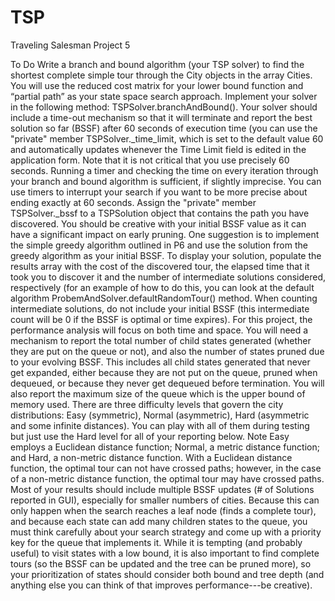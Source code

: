 # TSP
Traveling Salesman Project 5


To Do
Write a branch and bound algorithm (your TSP solver) to find the shortest complete simple tour through the City objects in the array Cities. You will use the reduced cost matrix for your lower bound function and “partial path” as your state space search approach. Implement your solver in the following method: TSPSolver.branchAndBound().
Your solver should include a time-out mechanism so that it will terminate and report the best solution so far (BSSF) after 60 seconds of execution time (you can use the "private" member TSPSolver._time_limit, which is set to the default value 60 and automatically updates whenever the Time Limit field is edited in the application form. Note that it is not critical that you use precisely 60 seconds. Running a timer and checking the time on every iteration through your branch and bound algorithm is sufficient, if slightly imprecise. You can use timers to interrupt your search if you want to be more precise about ending exactly at 60 seconds.
Assign the "private" member TSPSolver._bssf to a TSPSolution object that contains the path you have discovered. You should be creative with your initial BSSF value as it can have a significant impact on early pruning. One suggestion is to implement the simple greedy algorithm outlined in P6 and use the solution from the greedy algorithm as your initial BSSF.
To display your solution, populate the results array with the cost of the discovered tour, the elapsed time that it took you to discover it and the number of intermediate solutions considered, respectively (for an example of how to do this, you can look at the default algorithm ProbemAndSolver.defaultRandomTour() method. When counting intermediate solutions, do not include your initial BSSF (this intermediate count will be 0 if the BSSF is optimal or time expires).
For this project, the performance analysis will focus on both time and space. You will need a mechanism to report the total number of child states generated (whether they are put on the queue or not), and also the number of states pruned due to your evolving BSSF. This includes all child states generated that never get expanded, either because they are not put on the queue, pruned when dequeued, or because they never get dequeued before termination. You will also report the maximum size of the queue which is the upper bound of memory used.
There are three difficulty levels that govern the city distributions: Easy (symmetric), Normal (asymmetric), Hard (asymmetric and some infinite distances). You can play with all of them during testing but just use the Hard level for all of your reporting below. Note Easy employs a Euclidean distance function; Normal, a metric distance function; and Hard, a non-metric distance function. With a Euclidean distance function, the optimal tour can not have crossed paths; however, in the case of a non-metric distance function, the optimal tour may have crossed paths.
Most of your results should include multiple BSSF updates (# of Solutions reported in GUI), especially for smaller numbers of cities. Because this can only happen when the search reaches a leaf node (finds a complete tour), and because each state can add many children states to the queue, you must think carefully about your search strategy and come up with a priority key for the queue that implements it. While it is tempting (and probably useful) to visit states with a low bound, it is also important to find complete tours (so the BSSF can be updated and the tree can be pruned more), so your prioritization of states should consider both bound and tree depth (and anything else you can think of that improves performance---be creative).
